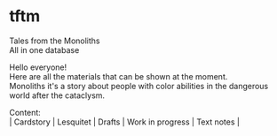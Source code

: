 # tftm
Tales from the Monoliths  
All in one database  


Hello everyone!  
Here are all the materials that can be shown at the moment.  
Monoliths it's a story about people with color abilities in the dangerous world after the cataclysm.  

Content:  
| Cardstory | Lesquitet | Drafts | Work in progress | Text notes |
